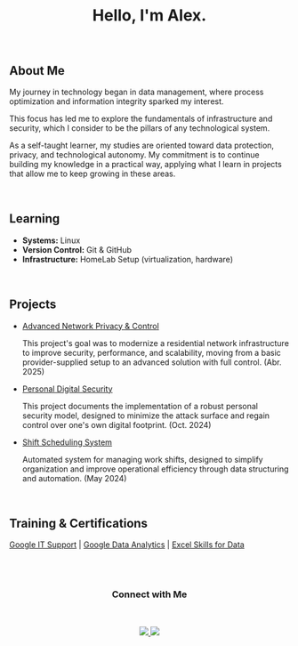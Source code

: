 <div align="center">
  <h1>Hello, I'm Alex.</h1>
  <h3></h3>
</div>

<br>

## About Me

My journey in technology began in data management, where process optimization and information integrity sparked my interest.

 This focus has led me to explore the fundamentals of infrastructure and security, which I consider to be the pillars of any technological system.

 As a self-taught learner, my studies are oriented toward data protection, privacy, and technological autonomy. My commitment is to continue building my knowledge in a practical way, applying what I learn in projects that allow me to keep growing in these areas.
 
<br>

## Learning

- **Systems:** Linux
- **Version Control:** Git & GitHub
- **Infrastructure:** HomeLab Setup (virtualization, hardware)


<br>


## Projects

- [Advanced Network Privacy & Control](https://github.com/AlxStoica/Secure-Residential-Network-Architecture)

  This project's goal was to modernize a residential network infrastructure to improve security, performance, and scalability, moving from a basic provider-supplied setup to an advanced solution with full control. (Abr. 2025)

- [Personal Digital Security](https://github.com/AlxStoica/Personal-Digital-Security)

  This project documents the implementation of a robust personal security model, designed to minimize the attack surface and regain control over one's own digital footprint. (Oct. 2024)

- [Shift Scheduling System](https://github.com/Daxst/Shift-Scheduling-System)

  Automated system for managing work shifts, designed to simplify organization and improve operational efficiency through data structuring and automation.
  (May 2024)

<br>


## Training & Certifications

  [Google IT Support](https://www.coursera.org/account/accomplishments/specialization/ZDVH4RFWRVB6) | [Google Data Analytics](https://coursera.org/share/273d71856651a38cf257f11c2494ecde) | [Excel Skills for Data](https://coursera.org/share/5d449590e3504e08f93add34861e6158)


<br><br>

<div align="center">
  <h3>Connect with Me</h3>
  <br>
  <p>
    <a href="https://www.linkedin.com/in/alexandruds/">
      <img src="https://img.shields.io/badge/-LinkedIn-0077B5?style=flat&logo=linkedin&logoColor=white"/>
    </a>
    <a href="mailto:alexds@keemail.me">
      <img src="https://img.shields.io/badge/-Email-D14836?style=flat&logo=gmail&logoColor=white"/>
    </a>
